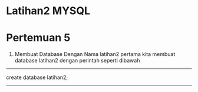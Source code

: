 # Latihan2 MYSQL
# Pertemuan 5
1. Membuat Database Dengan Nama latihan2
pertama kita membuat database latihan2 dengan perintah seperti dibawah
***
create database latihan2;
***

